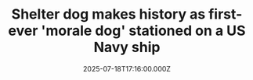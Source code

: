 ---
title: "Shelter dog makes history as first-ever 'morale dog' stationed on a US Navy ship"
date: 2025-07-18T17:16:00.000Z
category: Human Kindness
externalLink: "https://www.goodgoodgood.co/articles/shelter-dog-us-navy-ship"
image: ""
excerpt: "Nonprofit Shelter to Soldier usually trains rescue dogs to be service animals for veterans. Now, they’re helping active-duty military members.…"
---